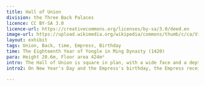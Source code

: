 ```yaml
---
title: Hall of Union
division: the Three Back Palaces
licence: CC BY-SA 3.0
licence-url: https://creativecommons.org/licenses/by-sa/3.0/deed.en
image-url: https://upload.wikimedia.org/wikipedia/commons/thumb/c/ca/View_through_doorway_at_Forbidden_City_Inner_Court.jpg/800px-View_through_doorway_at_Forbidden_City_Inner_Court.jpg
layout: exhibit
tags: Union, Back, time, Empress, Birthday
time: The Eighteenth Year of Yongle in Ming Dynasty (1420)
para: Height 20.6m, Floor area 424m²
intro: The Hall of Union is square in plan, with a wide face and a depth of 3 rooms each, with a gilt roof of yellow glazed tiles with four corners, smaller than the Hall of Harmony. There is a throne in the hall, behind the throne there are 4 screens, on the Qianlong imperial pen "Jiaotai Hall inscription". The roof of the hall is centred on eight algal wells. The single eave, four-cornered, gilded copper roof, yellow glazed tiles, double-angled five-step arch, beam and square decorated with dragon and phoenix and seal colour painting. The doors are open on all four sides, with three crosses and six diamond flowers, and four doors each with a dragon and phoenix skirt, with a sill window on the southern side and walls on the remaining three sides. The hall is topped by a pavilion with a dragon and beads, and the floor is plastered with gold tiles. 
intro2: On New Year's Day and the Empress's birthday, the Empress received her congratulations here. In the thirteenth year of the Qianlong reign (1748), the Qianlong emperor stored the twenty-five seals, a symbol of imperial power, here, and thus became a place for the storage of seals. The throne is now lined up on either side of the hall to store the emperor's seals. In the east of the hall, there is a copper pot dripping, which was no longer used after the Qianlong years. A large self-timed bell is set in the west chamber, and the time in the palace is based on this.

---
```


